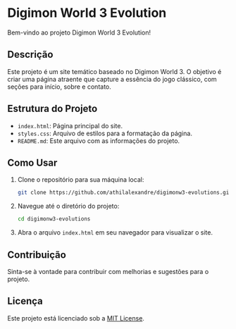 # Digimon World 3 Evolution

Bem-vindo ao projeto Digimon World 3 Evolution!

## Descrição

Este projeto é um site temático baseado no Digimon World 3. O objetivo é criar uma página atraente que capture a essência do jogo clássico, com seções para início, sobre e contato.

## Estrutura do Projeto

- `index.html`: Página principal do site.
- `styles.css`: Arquivo de estilos para a formatação da página.
- `README.md`: Este arquivo com as informações do projeto.

## Como Usar

1. Clone o repositório para sua máquina local:
    ```bash
    git clone https://github.com/athilalexandre/digimonw3-evolutions.git
    ```

2. Navegue até o diretório do projeto:
    ```bash
    cd digimonw3-evolutions
    ```

3. Abra o arquivo `index.html` em seu navegador para visualizar o site.

## Contribuição

Sinta-se à vontade para contribuir com melhorias e sugestões para o projeto.

## Licença

Este projeto está licenciado sob a [MIT License](LICENSE).
